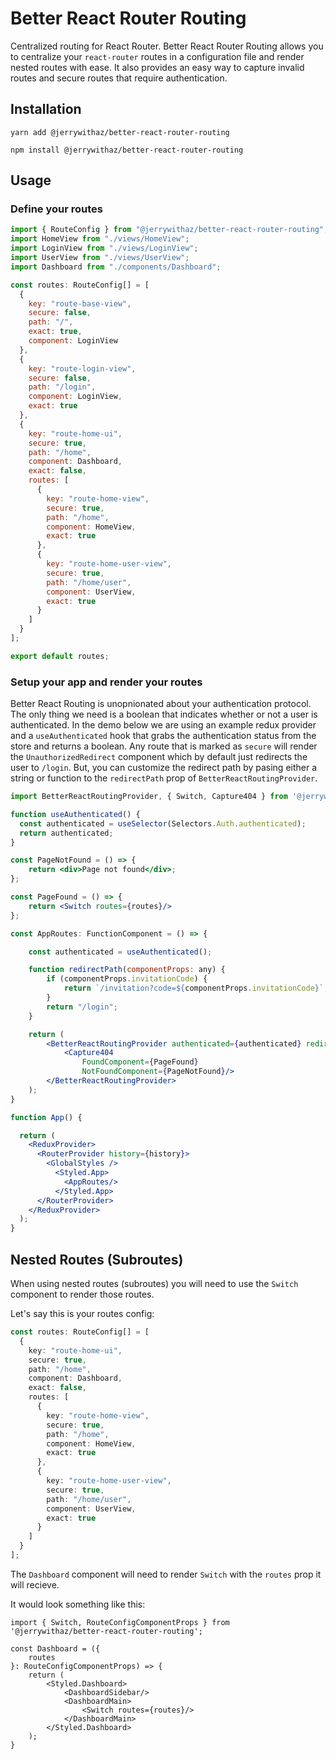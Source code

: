 # Better React Router Routing

Centralized routing for React Router. Better React Router Routing allows you to centralize your `react-router` routes in a configuration file and render nested routes with ease. It also provides an easy way to capture invalid routes and secure routes that require authentication.

## Installation

`yarn add @jerrywithaz/better-react-router-routing`

`npm install @jerrywithaz/better-react-router-routing`

## Usage

### Define your routes

```javascript
import { RouteConfig } from "@jerrywithaz/better-react-router-routing";
import HomeView from "./views/HomeView";
import LoginView from "./views/LoginView";
import UserView from "./views/UserView";
import Dashboard from "./components/Dashboard";

const routes: RouteConfig[] = [
  {
    key: "route-base-view",
    secure: false,
    path: "/",
    exact: true,
    component: LoginView
  },
  {
    key: "route-login-view",
    secure: false,
    path: "/login",
    component: LoginView,
    exact: true
  },
  {
    key: "route-home-ui",
    secure: true,
    path: "/home",
    component: Dashboard,
    exact: false,
    routes: [
      {
        key: "route-home-view",
        secure: true,
        path: "/home",
        component: HomeView,
        exact: true
      },
      {
        key: "route-home-user-view",
        secure: true,
        path: "/home/user",
        component: UserView,
        exact: true
      }
    ]
  }
];

export default routes;

```

### Setup your app and render your routes

Better React Routing is unopnionated about your authentication protocol. The only thing we need is a boolean that indicates whether or not a user is authenticated. In the demo below we are using an example redux  provider and a `useAuthenticated` hook that grabs the authentication status from the store and returns a boolean. Any route that is marked as `secure` will render the `UnauthorizedRedirect` component which by default just redirects the user to `/login`. But, you can customize
the redirect path by pasing either a string or function to the `redirectPath` prop of `BetterReactRoutingProvider`. 

```jsx
import BetterReactRoutingProvider, { Switch, Capture404 } from '@jerrywithaz/better-react-router-routing';

function useAuthenticated() {
  const authenticated = useSelector(Selectors.Auth.authenticated);
  return authenticated;
}

const PageNotFound = () => {
    return <div>Page not found</div>;
};

const PageFound = () => {
    return <Switch routes={routes}/>
};

const AppRoutes: FunctionComponent = () => {

    const authenticated = useAuthenticated();  

    function redirectPath(componentProps: any) {
        if (componentProps.invitationCode) {
            return `/invitation?code=${componentProps.invitationCode}`;
        }
        return "/login";
    }

    return (
        <BetterReactRoutingProvider authenticated={authenticated} redirectPath={redirectPath}>
            <Capture404
                FoundComponent={PageFound}
                NotFoundComponent={PageNotFound}/>
        </BetterReactRoutingProvider>
    );
}

function App() {

  return (
    <ReduxProvider>
      <RouterProvider history={history}>
        <GlobalStyles />
          <Styled.App>
            <AppRoutes/>
          </Styled.App>
      </RouterProvider>
    </ReduxProvider>
  );
}

```

## Nested Routes (Subroutes)

When using nested routes (subroutes) you will need to use the `Switch` component to render those routes.

Let's say this is your routes config:

```typescript
const routes: RouteConfig[] = [
  {
    key: "route-home-ui",
    secure: true,
    path: "/home",
    component: Dashboard,
    exact: false,
    routes: [
      {
        key: "route-home-view",
        secure: true,
        path: "/home",
        component: HomeView,
        exact: true
      },
      {
        key: "route-home-user-view",
        secure: true,
        path: "/home/user",
        component: UserView,
        exact: true
      }
    ]
  }
];
```

The `Dashboard` component will need to render `Switch` with the `routes` prop it will recieve.

It would look something like this:

```tsx
import { Switch, RouteConfigComponentProps } from '@jerrywithaz/better-react-router-routing';

const Dashboard = ({
    routes
}: RouteConfigComponentProps) => {
    return (
        <Styled.Dashboard>
            <DashboardSidebar/>
            <DashboardMain>
                <Switch routes={routes}/>
            </DashboardMain>
        </Styled.Dashboard>
    );
}

```
